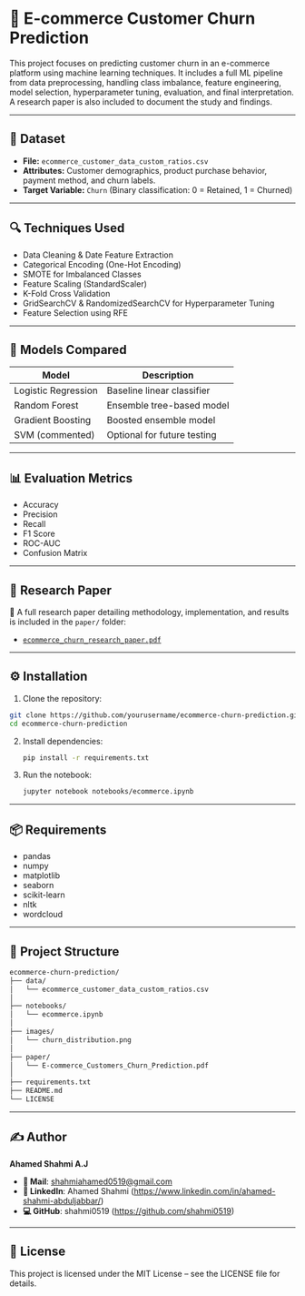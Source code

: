 # 🛒 E-commerce Customer Churn Prediction

This project focuses on predicting customer churn in an e-commerce platform using machine learning techniques. It includes a full ML pipeline from data preprocessing, handling class imbalance, feature engineering, model selection, hyperparameter tuning, evaluation, and final interpretation. A research paper is also included to document the study and findings.

---

## 📁 Dataset

- **File:** `ecommerce_customer_data_custom_ratios.csv`
- **Attributes:** Customer demographics, product purchase behavior, payment method, and churn labels.
- **Target Variable:** `Churn` (Binary classification: 0 = Retained, 1 = Churned)

---

## 🔍 Techniques Used

- Data Cleaning & Date Feature Extraction
- Categorical Encoding (One-Hot Encoding)
- SMOTE for Imbalanced Classes
- Feature Scaling (StandardScaler)
- K-Fold Cross Validation
- GridSearchCV & RandomizedSearchCV for Hyperparameter Tuning
- Feature Selection using RFE

---

## 🧠 Models Compared

| Model               | Description                         |
|--------------------|-------------------------------------|
| Logistic Regression | Baseline linear classifier          |
| Random Forest       | Ensemble tree-based model           |
| Gradient Boosting   | Boosted ensemble model              |
| SVM (commented)     | Optional for future testing         |

---

## 📊 Evaluation Metrics

- Accuracy
- Precision
- Recall
- F1 Score
- ROC-AUC
- Confusion Matrix

---

## 📄 Research Paper

📘 A full research paper detailing methodology, implementation, and results is included in the `paper/` folder:

- [`ecommerce_churn_research_paper.pdf`](paper/E-commerce_Customers_Churn_Prediction.pdf)

---

## ⚙️ Installation

1. Clone the repository:
```bash
git clone https://github.com/yourusername/ecommerce-churn-prediction.git
cd ecommerce-churn-prediction
```
2. Install dependencies:
   ```bash
   pip install -r requirements.txt
   ```
3. Run the notebook:
   ```bash
   jupyter notebook notebooks/ecommerce.ipynb
   ```

---

## 📦 Requirements

- pandas
- numpy
- matplotlib
- seaborn
- scikit-learn
- nltk
- wordcloud

---

## 📂 Project Structure
```bash
ecommerce-churn-prediction/
├── data/
│   └── ecommerce_customer_data_custom_ratios.csv
│
├── notebooks/
│   └── ecommerce.ipynb
│
├── images/
│   └── churn_distribution.png
│
├── paper/
│   └── E-commerce_Customers_Churn_Prediction.pdf
│
├── requirements.txt
├── README.md
└── LICENSE
```
---

## ✍️ Author
**Ahamed Shahmi A.J**
- **📧 Mail**: shahmiahamed0519@gmail.com
- **🔗 LinkedIn**: Ahamed Shahmi (https://www.linkedin.com/in/ahamed-shahmi-abduljabbar/)
- **💻 GitHub**: shahmi0519 (https://github.com/shahmi0519)

---

## 📝 License
This project is licensed under the MIT License – see the LICENSE file for details.
